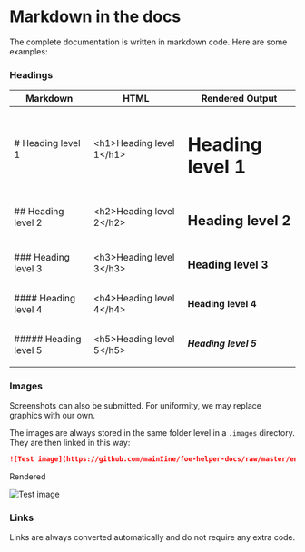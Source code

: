 # Markdown in the docs

The complete documentation is written in markdown code. Here are some examples:

### Headings

| Markdown | HTML | Rendered Output |
| ----------- | ----------- | ----------- |
| \# Heading level 1 | &lt;h1>Heading level 1&lt;/h1> | <h1>Heading level 1</h1> |
| \## Heading level 2 | &lt;h2>Heading level 2&lt;/h2> | <h2>Heading level 2</h2> |
| \### Heading level 3 | &lt;h3>Heading level 3&lt;/h3> | <h3>Heading level 3</h3> |
| \#### Heading level 4 | &lt;h4>Heading level 4&lt;/h4> | <h4>Heading level 4</h4> |
| \##### Heading level 5 | &lt;h5>Heading level 5&lt;/h5> | <h5>Heading level 5</h5> |

### Images

Screenshots can also be submitted. For uniformity, we may replace graphics with our own.

The images are always stored in the same folder level in a ```.images``` directory. They are then linked in this way:

```markdown
![Test image](https://github.com/mainIine/foe-helper-docs/raw/master/english/guide/.images/app48.png)
```
Rendered

![Test image](https://github.com/mainIine/foe-helper-docs/raw/master/english/guide/.images/app48.png)

### Links

Links are always converted automatically and do not require any extra code.
